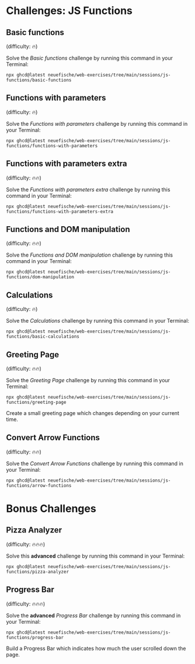 # Challenges: JS Functions

## Basic functions

(difficulty: 🔥)

Solve the _Basic functions_ challenge by running this command in your Terminal:

```
npx ghcd@latest neuefische/web-exercises/tree/main/sessions/js-functions/basic-functions
```

## Functions with parameters

(difficulty: 🔥)

Solve the _Functions with parameters_ challenge by running this command in your Terminal:

```
npx ghcd@latest neuefische/web-exercises/tree/main/sessions/js-functions/functions-with-parameters
```

## Functions with parameters extra

(difficulty: 🔥🔥)

Solve the _Functions with parameters extra_ challenge by running this command in your Terminal:

```
npx ghcd@latest neuefische/web-exercises/tree/main/sessions/js-functions/functions-with-parameters-extra
```

## Functions and DOM manipulation

(difficulty: 🔥🔥)

Solve the _Functions and DOM manipulation_ challenge by running this command in your Terminal:

```
npx ghcd@latest neuefische/web-exercises/tree/main/sessions/js-functions/dom-manipulation
```

## Calculations

(difficulty: 🔥)

Solve the _Calculations_ challenge by running this command in your Terminal:

```
npx ghcd@latest neuefische/web-exercises/tree/main/sessions/js-functions/basic-calculations
```

## Greeting Page

(difficulty: 🔥🔥)

Solve the _Greeting Page_ challenge by running this command in your Terminal:

```
npx ghcd@latest neuefische/web-exercises/tree/main/sessions/js-functions/greeting-page
```

Create a small greeting page which changes depending on your current time.

## Convert Arrow Functions

(difficulty: 🔥🔥)

Solve the _Convert Arrow Functions_ challenge by running this command in your Terminal:

```
npx ghcd@latest neuefische/web-exercises/tree/main/sessions/js-functions/arrow-functions
```

# Bonus Challenges

## Pizza Analyzer

(difficulty: 🔥🔥🔥)

Solve this **advanced** challenge by running this command in your Terminal:

```
npx ghcd@latest neuefische/web-exercises/tree/main/sessions/js-functions/pizza-analyzer
```

## Progress Bar

(difficulty: 🔥🔥🔥)

Solve the **advanced** _Progress Bar_ challenge by running this command in your Terminal:

```
npx ghcd@latest neuefische/web-exercises/tree/main/sessions/js-functions/progress-bar
```

Build a Progress Bar which indicates how much the user scrolled down the page.
